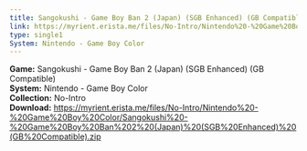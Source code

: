 ```yaml
---
title: Sangokushi - Game Boy Ban 2 (Japan) (SGB Enhanced) (GB Compatible)
link: https://myrient.erista.me/files/No-Intro/Nintendo%20-%20Game%20Boy%20Color/Sangokushi%20-%20Game%20Boy%20Ban%202%20(Japan)%20(SGB%20Enhanced)%20(GB%20Compatible).zip
type: single1
System: Nintendo - Game Boy Color
---
```

<b>Game:</b> Sangokushi - Game Boy Ban 2 (Japan) (SGB Enhanced) (GB Compatible)<br>
<b>System:</b> Nintendo - Game Boy Color<br>
<b>Collection:</b> No-Intro<br>
<b>Download:</b> https://myrient.erista.me/files/No-Intro/Nintendo%20-%20Game%20Boy%20Color/Sangokushi%20-%20Game%20Boy%20Ban%202%20(Japan)%20(SGB%20Enhanced)%20(GB%20Compatible).zip